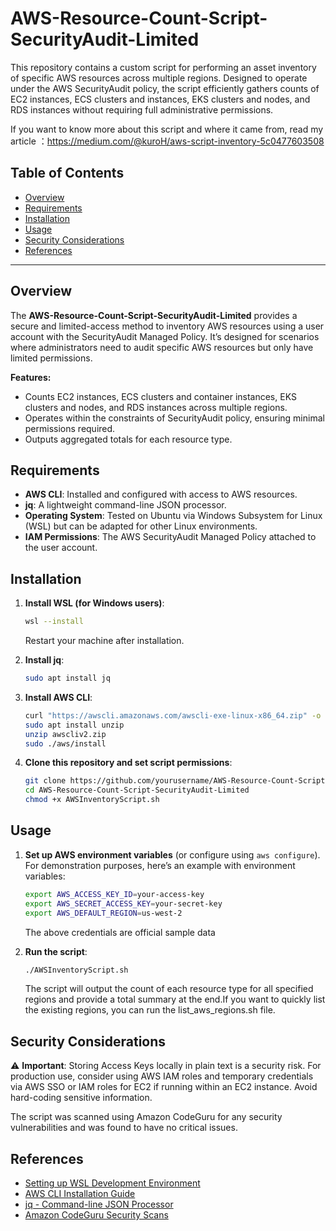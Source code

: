 # AWS-Resource-Count-Script-SecurityAudit-Limited


This repository contains a custom script for performing an asset inventory of specific AWS resources across multiple regions. Designed to operate under the AWS SecurityAudit policy, the script efficiently gathers counts of EC2 instances, ECS clusters and instances, EKS clusters and nodes, and RDS instances without requiring full administrative permissions.

If you want to know more about this script and where it came from, read my article ：https://medium.com/@kuroH/aws-script-inventory-5c0477603508

## Table of Contents
- [Overview](#overview)
- [Requirements](#requirements)
- [Installation](#installation)
- [Usage](#usage)
- [Security Considerations](#security-considerations)
- [References](#references)

---

## Overview
The **AWS-Resource-Count-Script-SecurityAudit-Limited** provides a secure and limited-access method to inventory AWS resources using a user account with the SecurityAudit Managed Policy. It’s designed for scenarios where administrators need to audit specific AWS resources but only have limited permissions.

**Features:**
- Counts EC2 instances, ECS clusters and container instances, EKS clusters and nodes, and RDS instances across multiple regions.
- Operates within the constraints of SecurityAudit policy, ensuring minimal permissions required.
- Outputs aggregated totals for each resource type.

## Requirements
- **AWS CLI**: Installed and configured with access to AWS resources.
- **jq**: A lightweight command-line JSON processor.
- **Operating System**: Tested on Ubuntu via Windows Subsystem for Linux (WSL) but can be adapted for other Linux environments.
- **IAM Permissions**: The AWS SecurityAudit Managed Policy attached to the user account.

## Installation

1. **Install WSL (for Windows users)**:
    ```bash
    wsl --install
    ```
    Restart your machine after installation.

2. **Install jq**:
    ```bash
    sudo apt install jq
    ```

3. **Install AWS CLI**:
    ```bash
    curl "https://awscli.amazonaws.com/awscli-exe-linux-x86_64.zip" -o "awscliv2.zip"
    sudo apt install unzip 
    unzip awscliv2.zip
    sudo ./aws/install
    ```

4. **Clone this repository and set script permissions**:
    ```bash
    git clone https://github.com/yourusername/AWS-Resource-Count-Script-SecurityAudit-Limited.git
    cd AWS-Resource-Count-Script-SecurityAudit-Limited
    chmod +x AWSInventoryScript.sh
    ```

## Usage

1. **Set up AWS environment variables** (or configure using `aws configure`). For demonstration purposes, here’s an example with environment variables:
    ```bash
    export AWS_ACCESS_KEY_ID=your-access-key
    export AWS_SECRET_ACCESS_KEY=your-secret-key
    export AWS_DEFAULT_REGION=us-west-2
    ```
    The above credentials are official sample data

2. **Run the script**:
    ```bash
    ./AWSInventoryScript.sh
    ```
    The script will output the count of each resource type for all specified regions and provide a total summary at the end.If you want to quickly list the existing regions, you can run the list_aws_regions.sh file.

## Security Considerations

⚠️ **Important**: Storing Access Keys locally in plain text is a security risk. For production use, consider using AWS IAM roles and temporary credentials via AWS SSO or IAM roles for EC2 if running within an EC2 instance. Avoid hard-coding sensitive information.

The script was scanned using Amazon CodeGuru for any security vulnerabilities and was found to have no critical issues.

## References
- [Setting up WSL Development Environment](https://learn.microsoft.com/en-us/windows/wsl/)
- [AWS CLI Installation Guide](https://aws.amazon.com/cli/)
- [jq - Command-line JSON Processor](https://stedolan.github.io/jq/)
- [Amazon CodeGuru Security Scans](https://aws.amazon.com/codeguru/)



